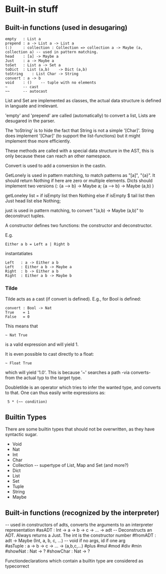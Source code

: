 Built-in stuff
==============

Built-in functions (used in desugaring)
------------------

    empty	: List a
    prepend	: a -> List a -> List a
    (:)		: collection : Collection => collection a -> Maybe (a, collection a) -- used in pattern matching.
    head	: [a] -> Maybe a
    Just	: a -> Maybe a
    toSet	: List a -> Set a
    toDict	: List (a,b)	-> Dict (a,b)
    toString	: List Char -> String
    convert	: a -> b
    void	: ()	-- tuple with no elements
    ~		-- cast
    ~~		-- autocast

List and Set are implemented as classes, the actual data structure is defined in languate and irrelevant.

'empty' and 'prepend' are called (automatically) to convert a list, Lists are desugared in the parser.

The 'toString' is to hide the fact that String is not a simple '[Char]'. String does implement '[Char]' (to support the list-functions) but it might implement thse more efficiently.

These methods are called with a special data structure in the AST, this is only because these can reach an other namespace.

Convert is used to add a conversion in the castin.

GetLonely is used in pattern matching, to match patterns as "[a]", "{a}". It should return Nothing if here are zero or multiple elements. Dicts should implement two versions (: {a --> b} -> Maybe a; {a --> b} -> Maybe (a,b) )

getLoneley list	= if isEmpty list then Nothing 
			else if isEmpty $ tail list 
				then Just head list
				else Nothing; 

just is used in pattern matching, to convert "(a,b) -> Maybe (a,b)" to deconstruct tuples. 

A constructor defines two functions: the constructor and deconstructor.

E.g.

    Either a b = Left a | Right b

instantatiates

    Left   : a -> Either a b
    Left   : Either a b -> Maybe a
    Right  : b -> Either a b
    Right  : Either a b -> Maybe b

### Tilde

Tilde acts as a cast (if convert is defined). E.g., for Bool is defined:


    convert	: Bool -> Nat
    True	= 1
    False	= 0

This means that

    ~ Nat True

is a valid expression and will yield 1.

It is even possible to cast directly to a float:

    ~ Float True

which will yield '1.0'. This is because '~' searches a path -via converts- from the actual typ to the target type.

Doubletilde is an operator which tries to infer the wanted type, and converts to that. One can thus easily write expressions as:

     5 * (~~ condition)

Builtin Types
-------------

There are some builtin types that should not be overwritten, as they have syntactic sugar.

- Void
- Nat
- Int
- Char
- Collection	-- supertype of List, Map and Set (and more?)
- Dict
- List
- Set
- Tuple
- String
- Maybe


Built-in functions (recognized by the interpreter)
------------------

-- used in constructors of adts, converts the arguments to an interpreter representation
#asADT	: Int -> a -> b -> c -> ... -> adt
-- Deconstructs an ADT. Always returns a Just. The int is the constructor number
#fromADT	: adt -> Maybe (Int, a, b, c, ...)
-- void if no args, id if one arg	
#asTuple	: a -> b -> c -> ... -> (a,b,c,...)
#plus
#mul
#mod
#div
#min
#showNat	: Nat -> ?
#showChar	: Nat -> ?



Functiondeclarations which contain a builtin type are considered as typecorrect
